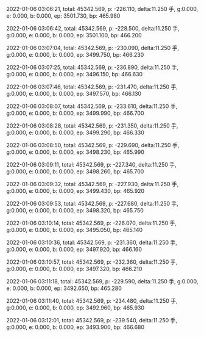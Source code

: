 2022-01-06 03:06:21, total: 45342.569, p: -226.110, delta:11.250 手, g:0.000, e: 0.000, b: 0.000, ep: 3501.730, bp: 465.980

2022-01-06 03:06:42, total: 45342.569, p: -228.500, delta:11.250 手, g:0.000, e: 0.000, b: 0.000, ep: 3501.100, bp: 466.200

2022-01-06 03:07:04, total: 45342.569, p: -230.090, delta:11.250 手, g:0.000, e: 0.000, b: 0.000, ep: 3499.750, bp: 466.230

2022-01-06 03:07:25, total: 45342.569, p: -236.890, delta:11.250 手, g:0.000, e: 0.000, b: 0.000, ep: 3496.150, bp: 466.630

2022-01-06 03:07:46, total: 45342.569, p: -231.470, delta:11.250 手, g:0.000, e: 0.000, b: 0.000, ep: 3497.570, bp: 466.130

2022-01-06 03:08:07, total: 45342.569, p: -233.610, delta:11.250 手, g:0.000, e: 0.000, b: 0.000, ep: 3499.990, bp: 466.700

2022-01-06 03:08:28, total: 45342.569, p: -231.350, delta:11.250 手, g:0.000, e: 0.000, b: 0.000, ep: 3499.290, bp: 466.330

2022-01-06 03:08:50, total: 45342.569, p: -229.690, delta:11.250 手, g:0.000, e: 0.000, b: 0.000, ep: 3498.230, bp: 465.990

2022-01-06 03:09:11, total: 45342.569, p: -227.340, delta:11.250 手, g:0.000, e: 0.000, b: 0.000, ep: 3498.260, bp: 465.700

2022-01-06 03:09:32, total: 45342.569, p: -227.930, delta:11.250 手, g:0.000, e: 0.000, b: 0.000, ep: 3499.430, bp: 465.920

2022-01-06 03:09:53, total: 45342.569, p: -227.680, delta:11.250 手, g:0.000, e: 0.000, b: 0.000, ep: 3498.320, bp: 465.750

2022-01-06 03:10:14, total: 45342.569, p: -226.070, delta:11.250 手, g:0.000, e: 0.000, b: 0.000, ep: 3495.050, bp: 465.140

2022-01-06 03:10:36, total: 45342.569, p: -231.360, delta:11.250 手, g:0.000, e: 0.000, b: 0.000, ep: 3497.920, bp: 466.160

2022-01-06 03:10:57, total: 45342.569, p: -232.360, delta:11.250 手, g:0.000, e: 0.000, b: 0.000, ep: 3497.320, bp: 466.210

2022-01-06 03:11:18, total: 45342.569, p: -229.590, delta:11.250 手, g:0.000, e: 0.000, b: 0.000, ep: 3492.650, bp: 465.280

2022-01-06 03:11:40, total: 45342.569, p: -234.480, delta:11.250 手, g:0.000, e: 0.000, b: 0.000, ep: 3492.960, bp: 465.930

2022-01-06 03:12:01, total: 45342.569, p: -239.540, delta:11.250 手, g:0.000, e: 0.000, b: 0.000, ep: 3493.900, bp: 466.680